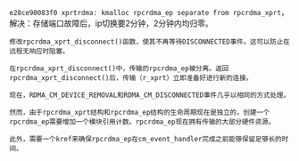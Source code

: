 `e28ce90083f0 xprtrdma: kmalloc rpcrdma_ep separate from rpcrdma_xprt`，解决：存储端口故障后，ip切换要2分钟，2分钟内均归零。

```
修改rpcrdma_xprt_disconnect()函数，使其不再等待DISCONNECTED事件。这可以防止在远程无响应时阻塞。

在rpcrdma_xprt_disconnect()中，传输的rpcrdma_ep被分离。返回rpcrdma_xprt_disconnect()后，传输（r_xprt）立即准备好进行新的连接。

现在，RDMA_CM_DEVICE_REMOVAL和RDMA_CM_DISCONNECTED事件几乎以相同的方式处理。

然而，由于rpcrdma_xprt结构和rpcrdma_ep结构的生命周期现在是独立的，创建一个rpcrdma_ep需要增加一个模块引用计数。rpcrdma_ep现在拥有传输的大部分硬件资源。

此外，需要一个kref来确保rpcrdma_ep在cm_event_handler完成之前能够保留足够长的时间。
```